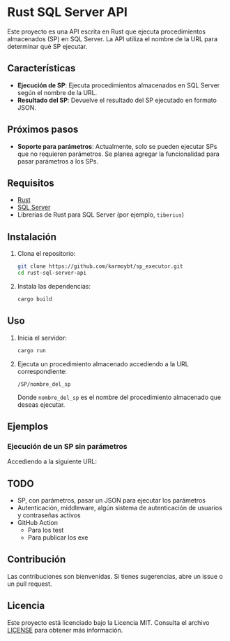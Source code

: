 # Rust SQL Server API

Este proyecto es una API escrita en Rust que ejecuta procedimientos almacenados (SP) en SQL Server. La API utiliza el nombre de la URL para determinar qué SP ejecutar.

## Características

- **Ejecución de SP**: Ejecuta procedimientos almacenados en SQL Server según el nombre de la URL.
- **Resultado del SP**: Devuelve el resultado del SP ejecutado en formato JSON.

## Próximos pasos

- **Soporte para parámetros**: Actualmente, solo se pueden ejecutar SPs que no requieren parámetros. Se planea agregar la funcionalidad para pasar parámetros a los SPs.

## Requisitos

- [Rust](https://www.rust-lang.org/)
- [SQL Server](https://www.microsoft.com/en-us/sql-server)
- Librerías de Rust para SQL Server (por ejemplo, `tiberius`)

## Instalación

1. Clona el repositorio:
    ```sh
    git clone https://github.com/karmoybt/sp_executor.git
    cd rust-sql-server-api
    ```

2. Instala las dependencias:
    ```sh
    cargo build
    ```

## Uso

1. Inicia el servidor:
    ```sh
    cargo run
    ```

2. Ejecuta un procedimiento almacenado accediendo a la URL correspondiente:
    ```
    /SP/nombre_del_sp
    ```

   Donde `nombre_del_sp` es el nombre del procedimiento almacenado que deseas ejecutar.

## Ejemplos

### Ejecución de un SP sin parámetros

Accediendo a la siguiente URL:

## TODO

- SP, con parámetros, pasar un JSON para ejecutar los parámetros
- Autenticación, middleware, algún sistema de autenticación de usuarios y contraseñas activos
- GitHub Action
  - Para los test
  - Para publicar los exe

## Contribución

Las contribuciones son bienvenidas. Si tienes sugerencias, abre un issue o un pull request.

## Licencia

Este proyecto está licenciado bajo la Licencia MIT. Consulta el archivo [LICENSE](LICENSE) para obtener más información.